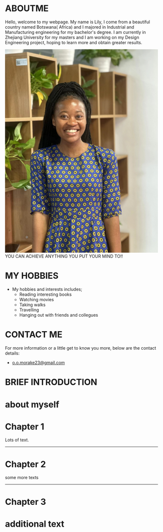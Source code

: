 # ABOUTME
Hello, welcome to my webpage. My name is Lily, I come from a beautiful country named Botswana( Africa) and I majored in Industrial and Manufacturing engineering for my bachelor's degree. I am currently in Zhejiang University for my masters and I am working on my Design Engineering project, hoping to learn more and obtain greater results. 

![](https://github.com/LilyMorake/ABOUTME/blob/main/img3/LILYMOR.jpg)
                          YOU CAN ACHIEVE ANYTHING YOU PUT YOUR MIND TO!!

# MY HOBBIES
* My hobbies and interests includes;
  *  Reading interesting books
  *  Watching movies
  *  Taking walks
  *  Travelling
  *  Hanging out with friends and collegues
# CONTACT ME
For more information or a little get to know you more, below are the contact details:
 * o.o.morake23@gmail.com


# BRIEF INTRODUCTION
about myself
===
# Chapter 1
Lots of text.
___
# Chapter 2
some more texts
___
# Chapter 3
additional text 
===
